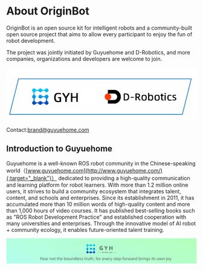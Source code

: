 # **About OriginBot** 

OriginBot is an open source kit for intelligent robots and a community-built open source project that aims to allow every participant to enjoy the fun of robot development.

The project was jointly initiated by Guyuehome and D-Robotics, and more companies, organizations and developers are welcome to join.

![gyh_dr](../assets/img/gyh_dr_en.png)



Contact:<font color='green'>brand@guyuehome.com</font>



## **Introduction to Guyuehome**

Guyuehome is a well-known ROS robot community in the Chinese-speaking world（[www.guyuehome.com](http://www.guyuehome.com/){:target="_blank"}） dedicated to providing a high-quality communication and learning platform for robot learners. With more than 1.2 million online users, it strives to build a community ecosystem that integrates talent, content, and schools and enterprises. Since its establishment in 2011, it has accumulated more than 10 million words of high-quality content and more than 1,000 hours of video courses. It has published best-selling books such as "ROS Robot Development Practice" and established cooperation with many universities and enterprises. Through the innovative model of AI robot + community ecology, it enables future-oriented talent training.



![footer](../assets/img/footer_en.png)

